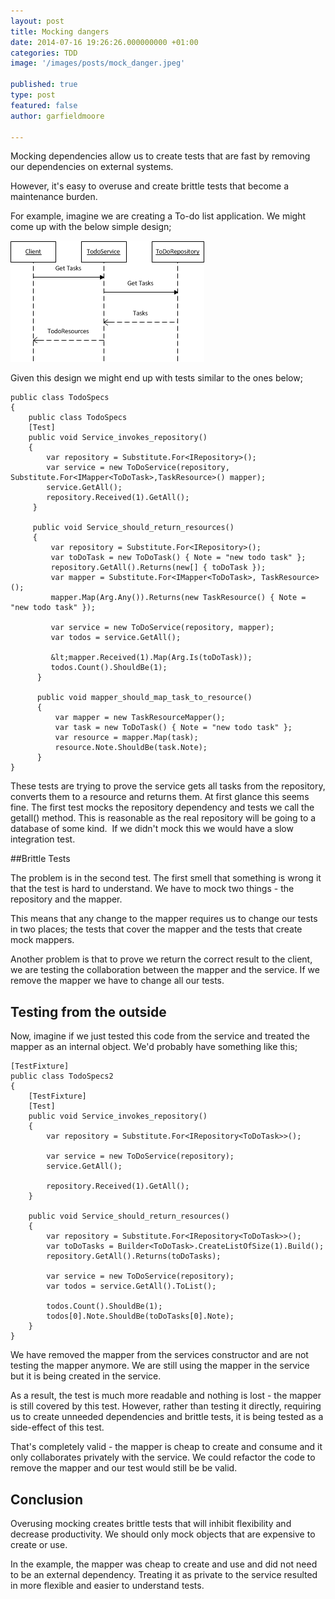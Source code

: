 ```yaml
---
layout: post
title: Mocking dangers
date: 2014-07-16 19:26:26.000000000 +01:00
categories: TDD
image: '/images/posts/mock_danger.jpeg'

published: true
type: post
featured: false
author: garfieldmoore

---
```

Mocking dependencies allow us to create tests that are fast by removing our dependencies on external systems.

However, it's easy to overuse and create brittle tests that become a maintenance burden.

For example, imagine we are creating a To-do list application. We might come up with the below simple design;

![todo design](/assets/images/todo_design.png)  

Given this design we might end up with tests similar to the ones below;

	public class TodoSpecs
	{
	    public class TodoSpecs
	    [Test]
	    public void Service_invokes_repository()
	    {
	        var repository = Substitute.For<IRepository>();
	        var service = new ToDoService(repository, Substitute.For<IMapper<ToDoTask>,TaskResource>() mapper);
	        service.GetAll();
	        repository.Received(1).GetAll();
	     }

	     public void Service_should_return_resources()
	     {
	         var repository = Substitute.For<IRepository>();
	         var toDoTask = new ToDoTask() { Note = "new todo task" };
	         repository.GetAll().Returns(new[] { toDoTask });
	         var mapper = Substitute.For<IMapper<ToDoTask>, TaskResource>();
	         mapper.Map(Arg.Any()).Returns(new TaskResource() { Note = "new todo task" });

	         var service = new ToDoService(repository, mapper);
	         var todos = service.GetAll();

	         &lt;mapper.Received(1).Map(Arg.Is(toDoTask));
	         todos.Count().ShouldBe(1);
	      }

	      public void mapper_should_map_task_to_resource()
	      {
	          var mapper = new TaskResourceMapper();
	          var task = new ToDoTask() { Note = "new todo task" };
	          var resource = mapper.Map(task);
	          resource.Note.ShouldBe(task.Note);
	      }
	}

These tests are trying to prove the service gets all tasks from the repository, converts them to a resource and returns them. At first glance this seems fine. The first test mocks the repository dependency and tests we call the getall() method. This is reasonable as the real repository will be going to a database of some kind.  If we didn't mock this we would have a slow integration test.

##Brittle Tests

The problem is in the second test. The first smell that something is wrong it that the test is hard to understand. We have to mock two things - the repository and the mapper.

This means that any change to the mapper requires us to change our tests in two places; the tests that cover the mapper and the tests that create mock mappers.

Another problem is that to prove we return the correct result to the client, we are testing the collaboration between the mapper and the service. If we remove the mapper we have to change all our tests.

## Testing from the outside
Now, imagine if we just tested this code from the service and treated the mapper as an internal object. We'd probably have something like this;

	[TestFixture]
	public class TodoSpecs2
	{
	    [TestFixture]
	    [Test]
	    public void Service_invokes_repository()
	    {
	        var repository = Substitute.For<IRepository<ToDoTask>>();

	        var service = new ToDoService(repository);
	        service.GetAll();

	        repository.Received(1).GetAll();
	    }

	    public void Service_should_return_resources()
	    {
	        var repository = Substitute.For<IRepository<ToDoTask>>();
	        var toDoTasks = Builder<ToDoTask>.CreateListOfSize(1).Build();    
	        repository.GetAll().Returns(toDoTasks);

	        var service = new ToDoService(repository);
	        var todos = service.GetAll().ToList();

	        todos.Count().ShouldBe(1);
	        todos[0].Note.ShouldBe(toDoTasks[0].Note);
	    }
	}

We have removed the mapper from the services constructor and are not testing the mapper anymore. We are still using the mapper in the service but it is being created in the service.

As a result, the test is much more readable and nothing is lost - the mapper is still covered by this test. However, rather than testing it directly, requiring us to create unneeded dependencies and brittle tests, it is being tested as a side-effect of this test.

That's completely valid - the mapper is cheap to create and consume and it only collaborates privately with the service. We could refactor the code to remove the mapper and our test would still be be valid.

## Conclusion

Overusing mocking creates brittle tests that will inhibit flexibility and decrease productivity. We should only mock objects that are expensive to create or use.

In the example, the mapper was cheap to create and use and did not need to be an external dependency. Treating it as private to the service resulted in more flexible and easier to understand tests.
